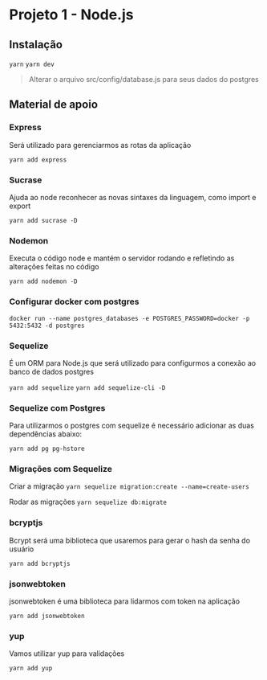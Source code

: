 # Projeto 1 - Node.js

## Instalação

```yarn```
```yarn dev```

> Alterar o arquivo src/config/database.js para seus dados do postgres

## Material de apoio

### Express
Será utilizado para gerenciarmos as rotas da aplicação

`yarn add express`

### Sucrase
Ajuda ao node reconhecer as novas sintaxes da linguagem, como import e export

`yarn add sucrase -D`

### Nodemon
Executa o código node e mantém o servidor rodando e refletindo as alterações feitas no código

`yarn add nodemon -D`

### Configurar docker com postgres

`docker run --name postgres_databases -e POSTGRES_PASSWORD=docker -p 5432:5432 -d postgres`

### Sequelize
É um ORM para Node.js que será utilizado para configurmos a conexão ao banco de dados postgres

`yarn add sequelize`
`yarn add sequelize-cli -D`

### Sequelize com Postgres
Para utilizarmos o postgres com sequelize é necessário adicionar as duas dependências abaixo:

`yarn add pg pg-hstore`

### Migrações com Sequelize
Criar a migração
`yarn sequelize migration:create --name=create-users`

Rodar as migrações
`yarn sequelize db:migrate`

### bcryptjs
Bcrypt será uma biblioteca que usaremos para gerar o hash da senha do usuário

`yarn add bcryptjs`

### jsonwebtoken
jsonwebtoken é uma biblioteca para lidarmos com token na aplicação

`yarn add jsonwebtoken`

### yup
Vamos utilizar yup para validações

`yarn add yup`